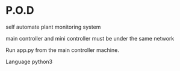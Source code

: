 # P.O.D
self automate plant monitoring system

main controller and mini controller must be under the same network

Run app.py from the main controller machine. 


Language python3
